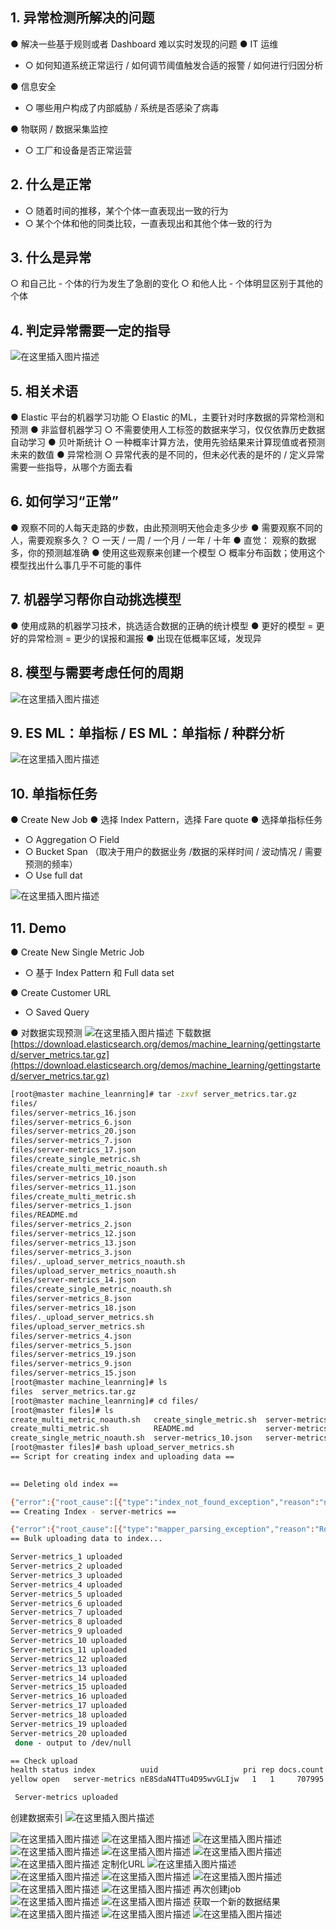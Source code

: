 


## 1. 异常检测所解决的问题
● 解决一些基于规则或者 Dashboard 难以实时发现的问题
● IT 运维

 - ○ 如何知道系统正常运行 / 如何调节阈值触发合适的报警 / 如何进行归因分析

● 信息安全

 - ○ 哪些用户构成了内部威胁 / 系统是否感染了病毒

● 物联网 / 数据采集监控

 - ○ 工厂和设备是否正常运营

## 2. 什么是正常

 - ○ 随着时间的推移，某个个体一直表现出一致的行为
 - ○ 某个个体和他的同类比较，一直表现出和其他个体一致的行为


##  3. 什么是异常
○ 和自己比 - 个体的行为发生了急剧的变化
○ 和他人比 - 个体明显区别于其他的个体

## 4. 判定异常需要一定的指导
![在这里插入图片描述](https://i-blog.csdnimg.cn/blog_migrate/57c7eb36b197aa25754b47a599acf313.png)
## 5. 相关术语
● Elastic 平台的机器学习功能
○ Elastic 的ML，主要针对时序数据的异常检测和预测
● 非监督机器学习
○ 不需要使用人工标签的数据来学习，仅仅依靠历史数据自动学习
● 贝叶斯统计
○ 一种概率计算方法，使用先验结果来计算现值或者预测未来的数值
● 异常检测
○ 异常代表的是不同的，但未必代表的是坏的 / 定义异常需要一些指导，从哪个方面去看


## 6. 如何学习“正常”
● 观察不同的人每天走路的步数，由此预测明天他会走多少步
● 需要观察不同的人，需要观察多久？
○ 一天 / 一周 / 一个月 / 一年 / 十年
● 直觉： 观察的数据多，你的预测越准确
● 使用这些观察来创建一个模型
○ 概率分布函数；使用这个模型找出什么事几乎不可能的事件


## 7. 机器学习帮你自动挑选模型
● 使用成熟的机器学习技术，挑选适合数据的正确的统计模型
● 更好的模型 = 更好的异常检测 = 更少的误报和漏报
● 出现在低概率区域，发现异

## 8. 模型与需要考虑任何的周期
![在这里插入图片描述](https://i-blog.csdnimg.cn/blog_migrate/fd4d63ed941712b3f72a753555d92c58.png)

## 9. ES ML：单指标 / ES ML：单指标 / 种群分析
![在这里插入图片描述](https://i-blog.csdnimg.cn/blog_migrate/383325c2506479216285260957e96efd.png)

## 10. 单指标任务
● Create New Job
● 选择 Index Pattern，选择 Fare quote
● 选择单指标任务

 - ○ Aggregation ○ Field
 - ○ Bucket Span （取决于用户的数据业务 /数据的采样时间 / 波动情况 / 需要预测的频率）
 - ○ Use full dat

![在这里插入图片描述](https://i-blog.csdnimg.cn/blog_migrate/9bf077460e0e69eba90200de668b11bd.png)
## 11. Demo
● Create New Single Metric Job

 - ○ 基于 Index Pattern 和 Full data set

● Create Customer URL

 - ○ Saved Query

● 对数据实现预测
![在这里插入图片描述](https://i-blog.csdnimg.cn/blog_migrate/cb4fd717f83a990469217ca049e89980.png)
下载数据
[https://download.elasticsearch.org/demos/machine_learning/gettingstarted/server_metrics.tar.gz](https://download.elasticsearch.org/demos/machine_learning/gettingstarted/server_metrics.tar.gz)


```bash
[root@master machine_leanrning]# tar -zxvf server_metrics.tar.gz 
files/
files/server-metrics_16.json
files/server-metrics_6.json
files/server-metrics_20.json
files/server-metrics_7.json
files/server-metrics_17.json
files/create_single_metric.sh
files/create_multi_metric_noauth.sh
files/server-metrics_10.json
files/server-metrics_11.json
files/create_multi_metric.sh
files/server-metrics_1.json
files/README.md
files/server-metrics_2.json
files/server-metrics_12.json
files/server-metrics_13.json
files/server-metrics_3.json
files/._upload_server_metrics_noauth.sh
files/upload_server_metrics_noauth.sh
files/server-metrics_14.json
files/create_single_metric_noauth.sh
files/server-metrics_8.json
files/server-metrics_18.json
files/._upload_server_metrics.sh
files/upload_server_metrics.sh
files/server-metrics_4.json
files/server-metrics_5.json
files/server-metrics_19.json
files/server-metrics_9.json
files/server-metrics_15.json
[root@master machine_leanrning]# ls
files  server_metrics.tar.gz
[root@master machine_leanrning]# cd files/
[root@master files]# ls
create_multi_metric_noauth.sh   create_single_metric.sh  server-metrics_11.json  server-metrics_14.json  server-metrics_17.json  server-metrics_1.json   server-metrics_3.json  server-metrics_6.json  server-metrics_9.json
create_multi_metric.sh          README.md                server-metrics_12.json  server-metrics_15.json  server-metrics_18.json  server-metrics_20.json  server-metrics_4.json  server-metrics_7.json  upload_server_metrics_noauth.sh
create_single_metric_noauth.sh  server-metrics_10.json   server-metrics_13.json  server-metrics_16.json  server-metrics_19.json  server-metrics_2.json   server-metrics_5.json  server-metrics_8.json  upload_server_metrics.sh
[root@master files]# bash upload_server_metrics.sh 
== Script for creating index and uploading data == 
 

== Deleting old index == 

{"error":{"root_cause":[{"type":"index_not_found_exception","reason":"no such index [server-metrics]","resource.type":"index_or_alias","resource.id":"server-metrics","index_uuid":"_na_","index":"server-metrics"}],"type":"index_not_found_exception","reason":"no such index [server-metrics]","resource.type":"index_or_alias","resource.id":"server-metrics","index_uuid":"_na_","index":"server-metrics"},"status":404}
== Creating Index - server-metrics == 

{"error":{"root_cause":[{"type":"mapper_parsing_exception","reason":"Root mapping definition has unsupported parameters:  [metric : {properties={deny={type=long}, total={type=long}, @timestamp={type=date}, response={type=float}, service={type=keyword}, host={type=keyword}, accept={type=long}}}]"}],"type":"mapper_parsing_exception","reason":"Failed to parse mapping [_doc]: Root mapping definition has unsupported parameters:  [metric : {properties={deny={type=long}, total={type=long}, @timestamp={type=date}, response={type=float}, service={type=keyword}, host={type=keyword}, accept={type=long}}}]","caused_by":{"type":"mapper_parsing_exception","reason":"Root mapping definition has unsupported parameters:  [metric : {properties={deny={type=long}, total={type=long}, @timestamp={type=date}, response={type=float}, service={type=keyword}, host={type=keyword}, accept={type=long}}}]"}},"status":400}
== Bulk uploading data to index... 

Server-metrics_1 uploaded
Server-metrics_2 uploaded
Server-metrics_3 uploaded
Server-metrics_4 uploaded
Server-metrics_5 uploaded
Server-metrics_6 uploaded
Server-metrics_7 uploaded
Server-metrics_8 uploaded
Server-metrics_9 uploaded
Server-metrics_10 uploaded
Server-metrics_11 uploaded
Server-metrics_12 uploaded
Server-metrics_13 uploaded
Server-metrics_14 uploaded
Server-metrics_15 uploaded
Server-metrics_16 uploaded
Server-metrics_17 uploaded
Server-metrics_18 uploaded
Server-metrics_19 uploaded
Server-metrics_20 uploaded
 done - output to /dev/null

== Check upload 
health status index          uuid                   pri rep docs.count docs.deleted store.size pri.store.size
yellow open   server-metrics nE8SdaN4TTu4D95wvGLIjw   1   1     707995            0       70mb           70mb

 Server-metrics uploaded 

```

创建数据索引
![在这里插入图片描述](https://i-blog.csdnimg.cn/blog_migrate/76ec81436d223e7439b2e5fc09aadb3f.png)


![在这里插入图片描述](https://i-blog.csdnimg.cn/blog_migrate/1748016d87d07ba6582eab03158d7f20.png)
![在这里插入图片描述](https://i-blog.csdnimg.cn/blog_migrate/b54307fa5e26c019f92359515d23c323.png)
![在这里插入图片描述](https://i-blog.csdnimg.cn/blog_migrate/02b2ecd3ac89d0064de8803ec68aef72.png)
![在这里插入图片描述](https://i-blog.csdnimg.cn/blog_migrate/1a6a724c4000a6d34eeb1bc803a0fbe3.png)
![在这里插入图片描述](https://i-blog.csdnimg.cn/blog_migrate/9160c5d3b40ea5d370702058882fec99.png)
![在这里插入图片描述](https://i-blog.csdnimg.cn/blog_migrate/9eb5b3a04e5b9b0ff1c59da13b883019.png)
![在这里插入图片描述](https://i-blog.csdnimg.cn/blog_migrate/05a423f924757b81471a7b01e45313a7.png)
定制化URL
![在这里插入图片描述](https://i-blog.csdnimg.cn/blog_migrate/e6452fb4eb4000037739468fe8d7999d.png)
![在这里插入图片描述](https://i-blog.csdnimg.cn/blog_migrate/8eafe192a9bfb29e3388e970d8a908f3.png)
![在这里插入图片描述](https://i-blog.csdnimg.cn/blog_migrate/31b454abc9e69a6ea68ee06d027a5198.png)
![在这里插入图片描述](https://i-blog.csdnimg.cn/blog_migrate/a67daf19a0ada2aa6e848c1e064a3f5e.png)
![在这里插入图片描述](https://i-blog.csdnimg.cn/blog_migrate/5a1c02f7f46a539ddaec7615a0e013a1.png)
![在这里插入图片描述](https://i-blog.csdnimg.cn/blog_migrate/3f5ccd592e8fe1ce3c5af756b19cc740.png)
再次创建job
![在这里插入图片描述](https://i-blog.csdnimg.cn/blog_migrate/a2a8af7535342adaef9d2ca70ac5da6a.png)
![在这里插入图片描述](https://i-blog.csdnimg.cn/blog_migrate/56fc86ff050a7ab2f4c0a2d4347290be.png)
获取一个新的数据结果
![在这里插入图片描述](https://i-blog.csdnimg.cn/blog_migrate/f626d577afdf483eb1df540084d542af.png)
![在这里插入图片描述](https://i-blog.csdnimg.cn/blog_migrate/5e2f01f921b6ea5c2458aca56cd6d1fd.png)
![在这里插入图片描述](https://i-blog.csdnimg.cn/blog_migrate/6862953bac14d2a3a65a15f9265eff30.png)


